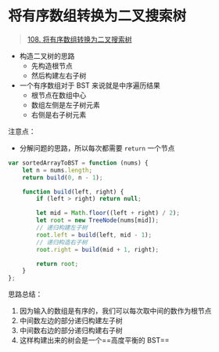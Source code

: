 
# 将有序数组转换为二叉搜索树


> [108. 将有序数组转换为二叉搜索树](https://leetcode.cn/problems/convert-sorted-array-to-binary-search-tree/)


- 构造二叉树的思路
	- 先构造根节点
	- 然后构建左右子树
- 一个有序数组对于 BST 来说就是中序遍历结果
	- 根节点在数组中心
	- 数组左侧是左子树元素
	- 右侧是右子树元素

注意点：
- 分解问题的思路，所以每次都需要 `return` 一个节点

```javascript
var sortedArrayToBST = function (nums) {
    let n = nums.length;
    return build(0, n - 1);

    function build(left, right) {
        if (left > right) return null;

        let mid = Math.floor((left + right) / 2);
        let root = new TreeNode(nums[mid]);
        // 递归构建左子树
        root.left = build(left, mid - 1);
        // 递归构造右子树
        root.right = build(mid + 1, right);

        return root;
    }
};
```

思路总结：
1. 因为输入的数组是有序的，我们可以每次取中间的数作为根节点
2. 中间数左边的部分递归构建左子树
3. 中间数右边的部分递归构建右子树
4. 这样构建出来的树会是一个==高度平衡的 BST==